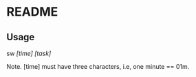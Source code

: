 README
======

Usage
-----

sw *[time]* *[task]*

Note. [time] must have three characters, i.e, one minute == 01m.
